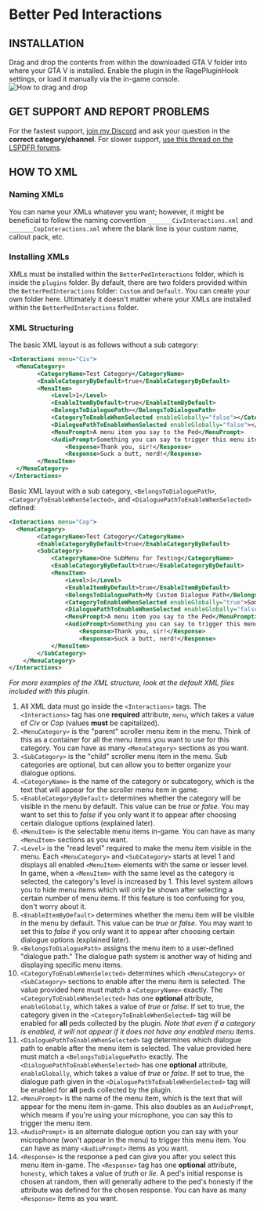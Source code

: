 # Better Ped Interactions
## INSTALLATION
Drag and drop the contents from within the downloaded GTA V folder into where your GTA V is installed.  Enable the plugin in the RagePluginHook settings, or load it manually via the in-game console.
![How to drag and drop](https://i.imgur.com/0O7d7Iw.jpg)

## GET SUPPORT AND REPORT PROBLEMS
For the fastest support, [join my Discord](https://discord.gg/cUQaTNQ) and ask your question in the **correct category/channel**.  For slower support, [use this thread on the LSPDFR forums](https://www.lcpdfr.com/forums/topic/107730-richs-plugin-support-thread/).

## HOW TO XML
### Naming XMLs
You can name your XMLs whatever you want; however, it might be beneficial to follow the naming convention `_______CivInteractions.xml` and `_______CopInteractions.xml` where the blank line is your custom name, callout pack, etc.

### Installing XMLs
XMLs must be installed within the `BetterPedInteractions` folder, which is inside the `plugins` folder.  By default, there are two folders provided within the `BetterPedInteractions` folder: `Custom` and `Default`.  You can create your own folder here.  Ultimately it doesn't matter where your XMLs are installed within the `BetterPedInteractions` folder.

### XML Structuring
The basic XML layout is as follows without a sub category:
```xml
<Interactions menu="Civ">
  <MenuCategory>
        <CategoryName>Test Category</CategoryName>
        <EnableCategoryByDefault>true</EnableCategoryByDefault>
        <MenuItem>
            <Level>1</Level>
            <EnableItemByDefault>true</EnableItemByDefault>
            <BelongsToDialoguePath></BelongsToDialoguePath>
            <CategoryToEnableWhenSelected enableGlobally="false"></CategoryToEnableWhenSelected>
            <DialoguePathToEnableWhenSelected enableGlobally="false"></DialoguePathToEnableWhenSelected>
            <MenuPrompt>A menu item you say to the Ped</MenuPrompt>
            <AudioPrompt>Something you can say to trigger this menu item</AudioPrompt>
                <Response>Thank you, sir!</Response>
                <Response>Suck a butt, nerd!</Response>
        </MenuItem>
  </MenuCategory>
</Interactions>
```
Basic XML layout with a sub category, `<BelongsToDialoguePath>`, `<CategoryToEnableWhenSelected>`, and `<DialoguePathToEnableWhenSelected>` defined:
```xml
<Interactions menu="Cop">
  <MenuCategory>
        <CategoryName>Test Category</CategoryName>
        <EnableCategoryByDefault>true</EnableCategoryByDefault>
        <SubCategory>
            <CategoryName>One SubMenu for Testing</CategoryName>
            <EnableCategoryByDefault>true</EnableCategoryByDefault>
            <MenuItem>
                <Level>1</Level>
                <EnableItemByDefault>true</EnableItemByDefault>
                <BelongsToDialoguePath>My Custom Dialogue Path</BelongsToDialoguePath>
                <CategoryToEnableWhenSelected enableGlobally="true">Some Other Category</CategoryToEnableWhenSelected>
                <DialoguePathToEnableWhenSelected enableGlobally="false">Another Dialogue Path</DialoguePathToEnableWhenSelected>
                <MenuPrompt>A menu item you say to the Ped</MenuPrompt>
                <AudioPrompt>Something you can say to trigger this menu item</AudioPrompt>
                    <Response>Thank you, sir!</Response>
                    <Response>Suck a butt, nerd!</Response>
            </MenuItem>
        </SubCategory>
    </MenuCategory>
</Interactions>
```
*For more examples of the XML structure, look at the default XML files included with this plugin.*

1. All XML data must go inside the `<Interactions>` tags.  The `<Interactions>` tag has one **required** attribute, `menu`, which takes a value of *Civ* or *Cop* (values **must** be capitalized).
2. `<MenuCategory>` is the "parent" scroller menu item in the menu.  Think of this as a container for all the menu items you want to use for this category.  You can have as many `<MenuCategory>` sections as you want.
3. `<SubCategory>` is the "child" scroller menu item in the menu.  Sub categories are optional, but can allow you to better organize your dialogue options.
3. `<CategoryName>` is the name of the category or subcategory, which is the text that will appear for the scroller menu item in game.
4. `<EnableCategoryByDefault>` determines whether the category will be visible in the menu by default.  This value can be *true* or *false*.  You may want to set this to *false* if you only want it to appear after choosing certain dialogue options (explained later).
5. `<MenuItem>` is the selectable menu items in-game.  You can have as many `<MenuItem>` sections as you want.
6. `<Level>` is the "read level" required to make the menu item visible in the menu.  Each `<MenuCategory>` and `<SubCategory>` starts at level 1 and displays all enabled `<MenuItem>` elements with the same or lesser level.  In game, when a `<MenuItem>` with the same level as the category is selected, the category's level is increased by 1.  This level system allows you to hide menu items which will only be shown after selecting a certain number of menu items.  If this feature is too confusing for you, don't worry about it.
7. `<EnableItemByDefault>` determines whether the menu item will be visible in the menu by default.  This value can be *true* or *false*.  You may want to set this to *false* if you only want it to appear after choosing certain dialogue options (explained later).
8. `<BelongsToDialoguePath>` assigns the menu item to a user-defined "dialogue path."  The dialogue path system is another way of hiding and displaying specific menu items.
9. `<CategoryToEnableWhenSelected>` determines which `<MenuCategory>` or `<SubCategory>` sections to enable after the menu item is selected.  The value provided here must match a `<CategoryName>` exactly.  The `<CategoryToEnableWhenSelected>` has one **optional** attribute, `enableGlobally`, which takes a value of *true* or *false*.  If set to true, the category given in the `<CategoryToEnableWhenSelected>` tag will be enabled for **all** peds collected by the plugin.  *Note that even if a category is enabled, it will not appear if it does not have any enabled menu items.*
10. `<DialoguePathToEnableWhenSelected>` tag determines which dialogue path to enable after the menu item is selected.  The value provided here must match a `<BelongsToDialoguePath>` exactly.  The `<DialoguePathToEnableWhenSelected>` has one **optional** attribute, `enableGlobally`, which takes a value of *true* or *false*.  If set to true, the dialogue path given in the `<DialoguePathToEnableWhenSelected>` tag will be enabled for **all** peds collected by the plugin.
11. `<MenuPrompt>` is the name of the menu item, which is the text that will appear for the menu item in-game.  This also doubles as an `AudioPrompt`, which means if you're using your microphone, you can say this to trigger the menu item.
12. `<AudioPrompt>` is an alternate dialogue option you can say with your microphone (won't appear in the menu) to trigger this menu item.  You can have as many `<AudioPrompt>` items as you want.
13. `<Response>` is the response a ped can give you after you select this menu item in-game.  The `<Response>` tag has one **optional** attribute, `honesty`, which takes a value of *truth* or *lie*.  A ped's initial response is chosen at random, then will generally adhere to the ped's honesty if the attribute was defined for the chosen response.  You can have as many `<Response>` items as you want.
